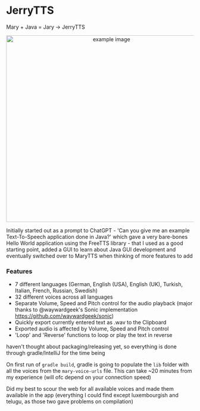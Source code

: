 # JerryTTS

Mary + Java = Jary -> JerryTTS

<p align="center">
  <img src="https://user-images.githubusercontent.com/39552449/209025976-cd9deaf2-7037-4ca1-9f60-2b9bb486c984.png" alt="example image" width="550" height="500">
</p>



Initially started out as a prompt to ChatGPT - 'Can you give me an example Text-To-Speech application done in Java?' 
which gave a very bare-bones Hello World application using the FreeTTS library - that I used as a good starting point, added a GUI
to learn about Java GUI development and eventually switched over to MaryTTS when thinking of more features to add

### Features

- 7 different languages (German, English (USA), English (UK), Turkish, Italian, French, Russian, Swedish)
- 32 different voices across all languages
- Separate Volume, Speed and Pitch control for the audio playback (major thanks to @waywardgeek's Sonic implementation https://github.com/waywardgeek/sonic)
- Quickly export currently entered text as .wav to the Clipboard
- Exported audio is affected by Volume, Speed and Pitch control
- 'Loop' and 'Reverse' functions to loop or play the text in reverse

haven't thought about packaging/releasing yet, so everything is done through gradle/IntelliJ for the time being

On first run of `gradle build`, gradle is going to populate the `lib` folder with all the voices from the `mary-voice-urls` file. This can take ~20 minutes from my experience (will ofc depend on your connection speed)

Did my best to scour the web for all available voices and made them available in the app (everything I could find except luxembourgish and telugu, as those two gave problems on compilation)


